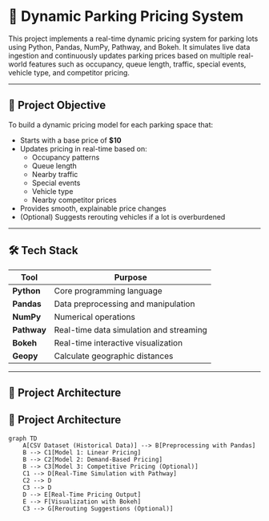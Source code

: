 # 🚗 Dynamic Parking Pricing System

This project implements a real-time dynamic pricing system for parking lots using Python, Pandas, NumPy, Pathway, and Bokeh. It simulates live data ingestion and continuously updates parking prices based on multiple real-world features such as occupancy, queue length, traffic, special events, vehicle type, and competitor pricing.

---

## 📌 Project Objective

To build a dynamic pricing model for each parking space that:

- Starts with a base price of **$10**
- Updates pricing in real-time based on:
  - Occupancy patterns
  - Queue length
  - Nearby traffic
  - Special events
  - Vehicle type
  - Nearby competitor prices
- Provides smooth, explainable price changes
- (Optional) Suggests rerouting vehicles if a lot is overburdened

---

## 🛠️ Tech Stack

| Tool       | Purpose                            |
|------------|-------------------------------------|
| **Python** | Core programming language           |
| **Pandas** | Data preprocessing and manipulation |
| **NumPy**  | Numerical operations                |
| **Pathway**| Real-time data simulation and streaming |
| **Bokeh**  | Real-time interactive visualization |
| **Geopy**  | Calculate geographic distances      |

---

## 🧠 Project Architecture

## 🧠 Project Architecture

```mermaid
graph TD
    A[CSV Dataset (Historical Data)] --> B[Preprocessing with Pandas]
    B --> C1[Model 1: Linear Pricing]
    B --> C2[Model 2: Demand-Based Pricing]
    B --> C3[Model 3: Competitive Pricing (Optional)]
    C1 --> D[Real-Time Simulation with Pathway]
    C2 --> D
    C3 --> D
    D --> E[Real-Time Pricing Output]
    E --> F[Visualization with Bokeh]
    C3 --> G[Rerouting Suggestions (Optional)]

